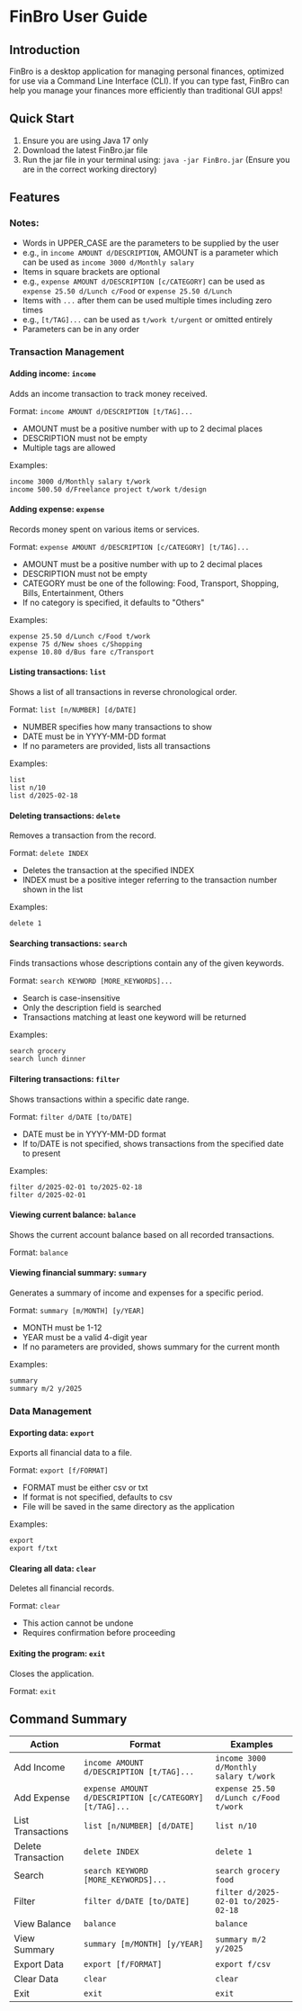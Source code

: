 # FinBro User Guide

## Introduction
FinBro is a desktop application for managing personal finances, optimized for use via a Command Line Interface (CLI). If you can type fast, FinBro can help you manage your finances more efficiently than traditional GUI apps!

## Quick Start
1. Ensure you are using Java 17 only
2. Download the latest FinBro.jar file
3. Run the jar file in your terminal using: `java -jar FinBro.jar` (Ensure you are in the correct working directory)

## Features
### Notes:
- Words in UPPER_CASE are the parameters to be supplied by the user
- e.g., in `income AMOUNT d/DESCRIPTION`, AMOUNT is a parameter which can be used as `income 3000 d/Monthly salary`
- Items in square brackets are optional
- e.g., `expense AMOUNT d/DESCRIPTION [c/CATEGORY]` can be used as `expense 25.50 d/Lunch c/Food` or `expense 25.50 d/Lunch`
- Items with `...` after them can be used multiple times including zero times
- e.g., `[t/TAG]...` can be used as `t/work t/urgent` or omitted entirely
- Parameters can be in any order

### Transaction Management

#### Adding income: `income`
Adds an income transaction to track money received.

Format: `income AMOUNT d/DESCRIPTION [t/TAG]...`
- AMOUNT must be a positive number with up to 2 decimal places
- DESCRIPTION must not be empty
- Multiple tags are allowed

Examples:
```
income 3000 d/Monthly salary t/work
income 500.50 d/Freelance project t/work t/design
```

#### Adding expense: `expense`
Records money spent on various items or services.

Format: `expense AMOUNT d/DESCRIPTION [c/CATEGORY] [t/TAG]...`
- AMOUNT must be a positive number with up to 2 decimal places
- DESCRIPTION must not be empty
- CATEGORY must be one of the following: Food, Transport, Shopping, Bills, Entertainment, Others
- If no category is specified, it defaults to "Others"

Examples:
```
expense 25.50 d/Lunch c/Food t/work
expense 75 d/New shoes c/Shopping
expense 10.80 d/Bus fare c/Transport
```

#### Listing transactions: `list`
Shows a list of all transactions in reverse chronological order.

Format: `list [n/NUMBER] [d/DATE]`
- NUMBER specifies how many transactions to show
- DATE must be in YYYY-MM-DD format
- If no parameters are provided, lists all transactions

Examples:
```
list
list n/10
list d/2025-02-18
```

#### Deleting transactions: `delete`
Removes a transaction from the record.

Format: `delete INDEX`
- Deletes the transaction at the specified INDEX
- INDEX must be a positive integer referring to the transaction number shown in the list

Examples:
```
delete 1
```

#### Searching transactions: `search`
Finds transactions whose descriptions contain any of the given keywords.

Format: `search KEYWORD [MORE_KEYWORDS]...`
- Search is case-insensitive
- Only the description field is searched
- Transactions matching at least one keyword will be returned

Examples:
```
search grocery
search lunch dinner
```

#### Filtering transactions: `filter`
Shows transactions within a specific date range.

Format: `filter d/DATE [to/DATE]`
- DATE must be in YYYY-MM-DD format
- If to/DATE is not specified, shows transactions from the specified date to present

Examples:
```
filter d/2025-02-01 to/2025-02-18
filter d/2025-02-01
```

#### Viewing current balance: `balance`
Shows the current account balance based on all recorded transactions.

Format: `balance`

#### Viewing financial summary: `summary`
Generates a summary of income and expenses for a specific period.

Format: `summary [m/MONTH] [y/YEAR]`
- MONTH must be 1-12
- YEAR must be a valid 4-digit year
- If no parameters are provided, shows summary for the current month

Examples:
```
summary
summary m/2 y/2025
```

### Data Management

#### Exporting data: `export`
Exports all financial data to a file.

Format: `export [f/FORMAT]`
- FORMAT must be either csv or txt
- If format is not specified, defaults to csv
- File will be saved in the same directory as the application

Examples:
```
export
export f/txt
```

#### Clearing all data: `clear`
Deletes all financial records.

Format: `clear`
- This action cannot be undone
- Requires confirmation before proceeding

#### Exiting the program: `exit`
Closes the application.

Format: `exit`

## Command Summary

| Action | Format | Examples |
|--------|--------|----------|
| Add Income | `income AMOUNT d/DESCRIPTION [t/TAG]...` | `income 3000 d/Monthly salary t/work` |
| Add Expense | `expense AMOUNT d/DESCRIPTION [c/CATEGORY] [t/TAG]...` | `expense 25.50 d/Lunch c/Food t/work` |
| List Transactions | `list [n/NUMBER] [d/DATE]` | `list n/10` |
| Delete Transaction | `delete INDEX` | `delete 1` |
| Search | `search KEYWORD [MORE_KEYWORDS]...` | `search grocery food` |
| Filter | `filter d/DATE [to/DATE]` | `filter d/2025-02-01 to/2025-02-18` |
| View Balance | `balance` | `balance` |
| View Summary | `summary [m/MONTH] [y/YEAR]` | `summary m/2 y/2025` |
| Export Data | `export [f/FORMAT]` | `export f/csv` |
| Clear Data | `clear` | `clear` |
| Exit | `exit` | `exit` |